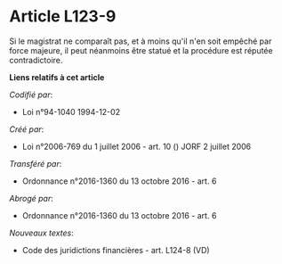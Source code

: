 # Article L123-9

Si le magistrat ne comparaît pas, et à moins qu'il n'en soit empêché par force majeure, il peut néanmoins être statué et la
procédure est réputée contradictoire.

**Liens relatifs à cet article**

_Codifié par_:

  - Loi n°94-1040 1994-12-02

_Créé par_:

  - Loi n°2006-769 du 1 juillet 2006 - art. 10 () JORF 2 juillet 2006

_Transféré par_:

  - Ordonnance n°2016-1360 du 13 octobre 2016 - art. 6

_Abrogé par_:

  - Ordonnance n°2016-1360 du 13 octobre 2016 - art. 6

_Nouveaux textes_:

  - Code des juridictions financières - art. L124-8 (VD)
